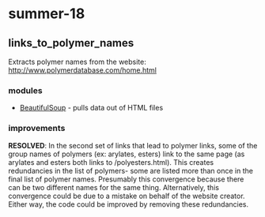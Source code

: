 # summer-18

## links_to_polymer_names

Extracts polymer names from the website: http://www.polymerdatabase.com/home.html

### modules
* [BeautifulSoup](https://www.crummy.com/software/BeautifulSoup/bs4/doc/) - pulls data out of HTML files

### improvements 
**RESOLVED**: In the second set of links that lead to polymer links, some of the group names of polymers (ex: arylates, esters) link to the same page (as arylates and esters both links to /polyesters.html). This creates redundancies in the list of polymers- some are listed more than once in the final list of polymer names.
Presumably this convergence because there can be two different names for the same thing.
Alternatively, this convergence could be due to a mistake on behalf of the website creator.
Either way, the code could be improved by removing these redundancies.

